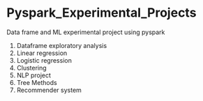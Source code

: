 # Pyspark_Experimental_Projects
Data frame and ML experimental project using pyspark

1) Dataframe exploratory analysis
2) Linear regression
3) Logistic regression
4) Clustering 
5) NLP project
6) Tree Methods
7) Recommender system
